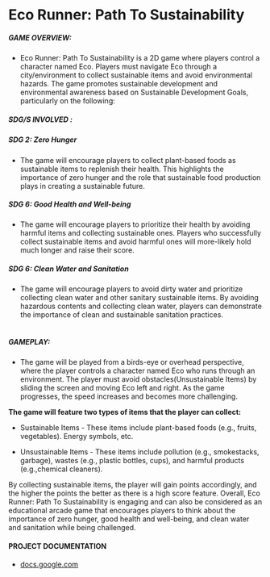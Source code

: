 # Eco Runner: Path To Sustainability

##### GAME OVERVIEW: 
* Eco Runner: Path To Sustainability is a 2D game where players control a character named Eco. Players must navigate Eco through a city/environment to collect sustainable items and avoid environmental hazards. The game promotes sustainable development and environmental awareness based on Sustainable Development Goals, particularly on the following: <br />

##### SDG/S INVOLVED : <br />
##### SDG 2: Zero Hunger <br /> 
* The game will encourage players to collect plant-based foods as sustainable items to replenish their health. This highlights the importance of zero hunger and the role that sustainable food production plays in creating a sustainable future. <br /> 

##### SDG 6: Good Health and Well-being <br />
* The game will encourage players to prioritize their health by avoiding harmful items and collecting sustainable ones. Players who successfully collect sustainable items and avoid harmful ones will more-likely hold much longer and raise their score.

##### SDG 6: Clean Water and Sanitation <br />
* The game will encourage players to avoid dirty water and prioritize collecting clean water and other sanitary sustainable items. By avoiding hazardous contents and collecting clean water, players can demonstrate the importance of clean and sustainable sanitation practices. <br /> <br />

##### GAMEPLAY: 
* The game will be played from a birds-eye or overhead perspective, where the player controls a character named Eco who runs through an environment. The player must avoid obstacles(Unsustainable Items) by sliding the screen and moving Eco left and right. As the game progresses, the speed increases and becomes more challenging. <br /> 

**The game will feature two types of items that the player can collect:**

* Sustainable Items - These items include plant-based foods (e.g., fruits, vegetables). Energy symbols, etc.

* Unsustainable Items - These items include pollution (e.g., smokestacks, garbage), wastes (e.g., plastic bottles, cups), and harmful products (e.g.,chemical cleaners).

By collecting sustainable items, the player will gain points accordingly, and the higher the points the better as there is a high score feature. Overall, Eco Runner: Path To Sustainability is engaging and can also be considered as an educational arcade game that encourages players to think about the importance of zero hunger, good health and well-being, and clean water and sanitation while being challenged.

#### PROJECT DOCUMENTATION
* [docs.google.com](https://docs.google.com/document/d/1h3pRCyND9wMAjqZhV6zunbGvhCYGkI9eRd2m4kCs02k/edit?usp=sharing)
